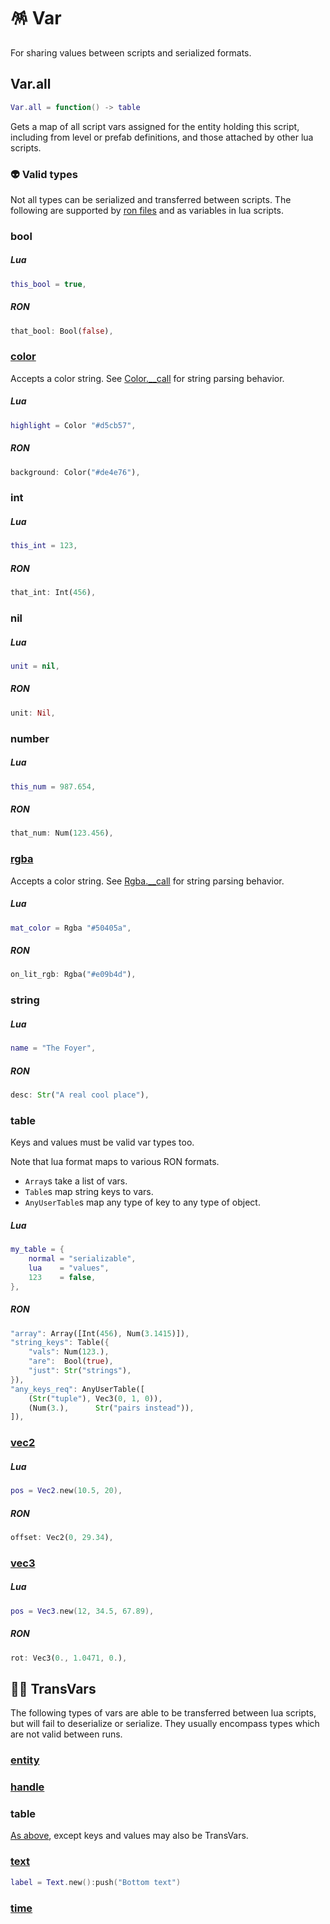 # 🪅 Var

For sharing values between scripts and serialized formats.

## Var.all
```lua
Var.all = function() -> table
```
Gets a map of all script vars assigned for the entity holding this script, including from level or prefab definitions, and those attached by other lua scripts.

### 👽 Valid types
Not all types can be serialized and transferred between scripts. The following are supported by [ron files](https://github.com/ron-rs/ron) and as variables in lua scripts.

### bool
##### Lua
```lua
this_bool = true,
```
##### RON
```rust
that_bool: Bool(false),
```

### [color](types/Color.md)
Accepts a color string. See [Color.__call](types/Color.md#color__call) for string parsing behavior.
##### Lua
```lua
highlight = Color "#d5cb57",
```
##### RON
```rust
background: Color("#de4e76"),
```

### int
##### Lua
```lua
this_int = 123,
```
##### RON
```rust
that_int: Int(456),
```

### nil
##### Lua
```lua
unit = nil,
```
##### RON
```rust
unit: Nil,
```

### number
##### Lua
```lua
this_num = 987.654,
```
##### RON
```rust
that_num: Num(123.456),
```

### [rgba](types/Rgba.md)
Accepts a color string. See [Rgba.__call](types/Rgba.md#rgba__call) for string parsing behavior.
##### Lua
```lua
mat_color = Rgba "#50405a",
```
##### RON
```rust
on_lit_rgb: Rgba("#e09b4d"),
```

### string
##### Lua
```lua
name = "The Foyer",
```
##### RON
```rust
desc: Str("A real cool place"),
```

### table
Keys and values must be valid var types too.

Note that lua format maps to various RON formats.
- `Array`s take a list of vars.
- `Table`s map string keys to vars.
- `AnyUserTable`s map any type of key to any type of object.
##### Lua
```lua
my_table = {
    normal = "serializable",
    lua    = "values",
    123    = false,
},
```
##### RON
```rust
"array": Array([Int(456), Num(3.1415)]),
"string_keys": Table({
    "vals": Num(123.),
    "are":  Bool(true),
    "just": Str("strings"),
}),
"any_keys_req": AnyUserTable([
    (Str("tuple"), Vec3(0, 1, 0)),
    (Num(3.),      Str("pairs instead")),
]),
```

### [vec2](types/Vec2.md)
##### Lua
```lua
pos = Vec2.new(10.5, 20),
```
##### RON
```rust
offset: Vec2(0, 29.34),
```

### [vec3](types/Vec3.md)
##### Lua
```lua
pos = Vec3.new(12, 34.5, 67.89),
```
##### RON
```rust
rot: Vec3(0., 1.0471, 0.),
```

## 🏳️‍⚧️ TransVars

The following types of vars are able to be transferred between lua scripts, but will fail to deserialize or serialize. They usually encompass types which are not valid between runs.

### [entity](types/Entity.md)

### [handle](types/Handle.md)

### table
[As above](#table), except keys and values may also be TransVars.

### [text](types/Text.md)
```lua
label = Text.new():push("Bottom text")
```

### [time](types/Time.md)